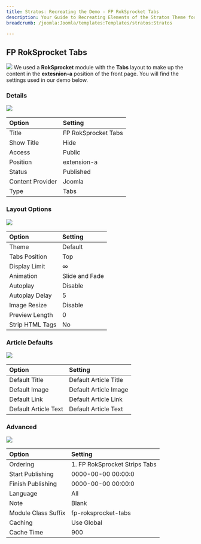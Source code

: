 ```yaml
---
title: Stratos: Recreating the Demo - FP RokSprocket Tabs
description: Your Guide to Recreating Elements of the Stratos Theme for Joomla
breadcrumb: /joomla:Joomla/templates:Templates/stratos:Stratos

---
```


FP RokSprocket Tabs
-----
![][tabs1]
We used a **RokSprocket** module with the **Tabs** layout to make up the content in the **extesnion-a** position of the front page. You will find the settings used in our demo below.

### Details
![][tabs2]

| Option | Setting |
|:------|:-------|
| Title | FP RokSprocket Tabs |
| Show Title | Hide |
| Access | Public |
| Position | extension-a |
| Status | Published |
| Content Provider | Joomla |
| Type | Tabs |

### Layout Options
![][tabs3]

| Option | Setting |
|:------|:-------|
| Theme | Default |
| Tabs Position | Top |
| Display Limit | ∞ |
| Animation | Slide and Fade |
| Autoplay | Disable |
| Autoplay Delay | 5 |
| Image Resize | Disable |
| Preview Length | 0 |
| Strip HTML Tags | No |

### Article Defaults
![][tabs4]

| Option | Setting |
|:------|:-------|
| Default Title | Default Article Title |
| Default Image | Default Article Image|
| Default Link | Default Article Link |
| Default Article Text | Default Article Text |

### Advanced
![][tabs5]

| Option | Setting |
|:------|:-------|
| Ordering | 1. FP RokSprocket Strips Tabs |
| Start Publishing | 0000-00-00 00:00:0 |
| Finish Publishing | 0000-00-00 00:00:0 |
| Language | All |
| Note | Blank |
| Module Class Suffix | fp-roksprocket-tabs |
| Caching | Use Global |
| Cache Time | 900 |

[tabs1]: assets/tabs_1.jpeg
[tabs2]: assets/tabs_2.jpeg
[tabs3]: assets/tabs_3.jpeg
[tabs4]: assets/tabs_4.jpeg
[tabs5]: assets/tabs_5.jpeg